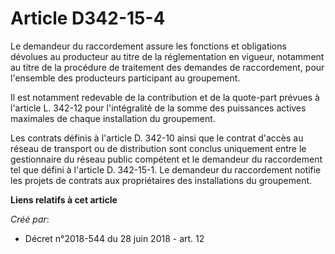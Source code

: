 # Article D342-15-4

Le demandeur du raccordement assure les fonctions et obligations dévolues au producteur au titre de la réglementation en
vigueur, notamment au titre de la procédure de traitement des demandes de raccordement, pour l'ensemble des producteurs
participant au groupement.

Il est notamment redevable de la contribution et de la quote-part prévues à l'article L. 342-12 pour l'intégralité de la
somme des puissances actives maximales de chaque installation du groupement.

Les contrats définis à l'article D. 342-10 ainsi que le contrat d'accès au réseau de transport ou de distribution sont
conclus uniquement entre le gestionnaire du réseau public compétent et le demandeur du raccordement tel que défini à
l'article D. 342-15-1. Le demandeur du raccordement notifie les projets de contrats aux propriétaires des installations du
groupement.

**Liens relatifs à cet article**

_Créé par_:

  - Décret n°2018-544 du 28 juin 2018 - art. 12
